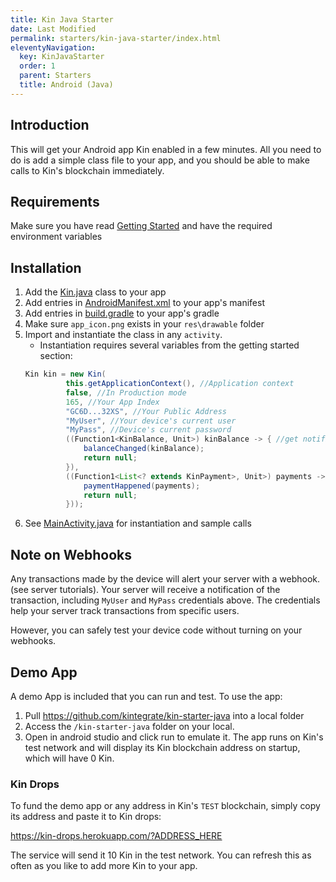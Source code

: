 ```yaml
---
title: Kin Java Starter
date: Last Modified
permalink: starters/kin-java-starter/index.html
eleventyNavigation:
  key: KinJavaStarter
  order: 1
  parent: Starters
  title: Android (Java)
---
```


## Introduction

This will get your Android app Kin enabled in a few minutes. All you need to do is add a simple class file to your app, and you should be able to make calls to Kin's blockchain immediately.

## Requirements

Make sure you have read [Getting Started](/tutorials/getting-started/) and have the required environment variables

## Installation

1. Add the [Kin.java](https://github.com/kintegrate/kin-starter-java/blob/main/app/src/main/java/com/kin/kin/Kin.java) class to your app
2. Add entries in [AndroidManifest.xml](https://github.com/kintegrate/kin-starter-java/tree/main/quick-start/AndroidManifest.xml) to your app's manifest
3. Add entries in [build.gradle](https://github.com/kintegrate/kin-starter-java/tree/main/quick-start/build.gradle) to your app's gradle
4. Make sure `app_icon.png` exists in your `res\drawable` folder
5. Import and instantiate the class in any `activity`.
   - Instantiation requires several variables from the getting started section:
   ```java
   Kin kin = new Kin(
            this.getApplicationContext(), //Application context
            false, //In Production mode
            165, //Your App Index
            "GC6D...32XS", //Your Public Address
            "MyUser", //Your device's current user
            "MyPass", //Device's current password
            ((Function1<KinBalance, Unit>) kinBalance -> { //get notifications for balance changes
                balanceChanged(kinBalance);
                return null;
            }),
            ((Function1<List<? extends KinPayment>, Unit>) payments -> { //get notifications for payments
                paymentHappened(payments);
                return null;
            }));
   ```
6. See [MainActivity.java](https://github.com/kintegrate/kin-starter-java/tree/main/quick-start/MainActivity.java) for instantiation and sample calls

## Note on Webhooks

Any transactions made by the device will alert your server with a webhook. (see server tutorials). Your server will receive a notification of the transaction, including `MyUser` and `MyPass` credentials above. The credentials help your server track transactions from specific users.

However, you can safely test your device code without turning on your webhooks.

## Demo App

A demo App is included that you can run and test. To use the app:

1. Pull https://github.com/kintegrate/kin-starter-java into a local folder
2. Access the `/kin-starter-java` folder on your local.
3. Open in android studio and click run to emulate it. The app runs on Kin's test network and will display its Kin blockchain address on startup, which will have 0 Kin.

### Kin Drops

To fund the demo app or any address in Kin's `TEST` blockchain, simply copy its address and paste it to Kin drops:

https://kin-drops.herokuapp.com/?ADDRESS_HERE

The service will send it 10 Kin in the test network. You can refresh this as often as you like to add more Kin to your app.
